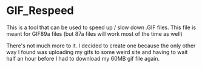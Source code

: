 # GIF_Respeed
This is a tool that can be used to speed up / slow down .GIF files. This file is meant for GIF89a files (but 87a files will work most of the time as well)

There's not much more to it. I decided to create one because the only other way I found was uploading my gifs to some weird site and having to wait half an hour before I had to download my 60MB gif file again.
